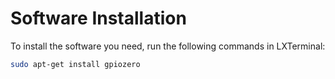 # Software Installation

To install the software you need, run the following commands in LXTerminal:

```bash
sudo apt-get install gpiozero
```
